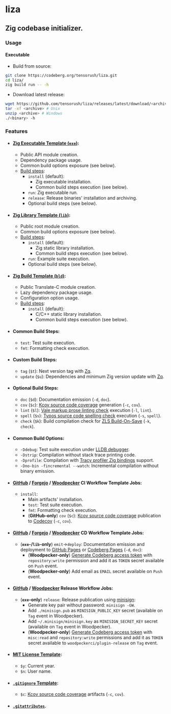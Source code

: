 # liza

## Zig codebase initializer.

### Usage

#### Executable

- Build from source:

```sh
git clone https://codeberg.org/tensorush/liza.git
cd liza/
zig build run -- -h
```

- Download latest release:

```sh
wget https://github.com/tensorush/liza/releases/latest/download/<archive>
tar -xf <archive> # Unix
unzip <archive> # Windows
./<binary> -h
```

### Features

- #### [Zig Executable Template (`exe`)](src/templates/exe/):
    - Public API module creation.
    - Dependency package usage.
    - Common build options exposure (see below).
    - [Build steps](src/templates/exe/build.zig):
        - `install` (default):
            - Zig executable installation.
            - Common build steps execution (see below).
        - `run`: Zig executable run.
        - `release`: Release binaries' installation and archiving.
        - Optional build steps (see below).

- #### [Zig Library Template (`lib`)](src/templates/lib/):
    - Public root module creation.
    - Common build options exposure (see below).
    - [Build steps](src/templates/lib/build.zig):
        - `install` (default):
            - Zig static library installation.
            - Common build steps execution (see below).
        - `run`: Example suite execution.
        - Optional build steps (see below).

- #### [Zig Build Template (`bld`)](src/templates/bld/):
    - Public Translate-C module creation.
    - Lazy dependency package usage.
    - Configuration option usage.
    - [Build steps](src/templates/bld/build.zig):
        - `install` (default):
            - C/C++ static library installation.
            - Common build steps execution (see below).

- #### Common Build Steps:
    - `test`: Test suite execution.
    - `fmt`: Formatting check execution.

- #### Custom Build Steps:
    - `tag` (`$t`): Next version tag with [Zq](https://codeberg.org/tensorush/zq).
    - `update` (`$u`): Dependencies and minimum Zig version update with [Zq](https://codeberg.org/tensorush/zq).

- #### Optional Build Steps:
    - `doc` (`$d`): Documentation emission (`-d`, `doc`).
    - `cov` (`$c`): [Kcov source code coverage](https://github.com/SimonKagstrom/kcov) generation (`-c`, `cov`).
    - `lint` (`$l`): [Vale markup prose linting check](https://github.com/errata-ai/vale) execution (`-l`, `lint`).
    - `spell` (`$s`): [Typos source code spelling check](https://github.com/crate-ci/typos) execution (`-s`, `spell`).
    - `check` (`$k`): Build compilation check for [ZLS Build-On-Save](https://zigtools.org/zls/guides/build-on-save/) (`-k`, `check`).

- #### Common Build Options:
    - `-Ddebug`: Test suite execution under [LLDB debugger](https://lldb.llvm.org/).
    - `-Dstrip`: Compilation without stack trace printing code.
    - `-Dprofile`: Compilation with [Tracy profiler Zig bindings](https://github.com/Games-by-Mason/tracy_zig) support.
    - `-Dno-bin -fincremental --watch`: Incremental compilation without binary emission.

- #### [GitHub](src/templates/.github/workflows/ci.yaml) / [Forgejo](src/templates/.forgejo/workflows/ci.yaml) / [Woodpecker](src/templates/.woodpecker/ci.yaml) CI Workflow Template Jobs:
    - `install`:
        - Main artifacts' installation.
        - `test`: Test suite execution.
        - `fmt`: Formatting check execution.
        - (**GitHub-only**) `cov` (`$c`): [Kcov source code coverage](https://github.com/SimonKagstrom/kcov) publication to [Codecov](https://docs.codecov.com/docs/github-2-getting-a-codecov-account-and-uploading-coverage#install-the-github-app-integration) (`-c`, `cov`).

- #### [GitHub](src/templates/.github/workflows/cd.yaml) / [Forgejo](src/templates/.forgejo/workflows/cd.yaml) / [Woodpecker](src/templates/.woodpecker/cd.yaml) CD Workflow Template Jobs:
    - (**`exe`-/`lib`-only**) `emit`→`deploy`: Documentation emission and deployment to [GitHub Pages](https://docs.github.com/en/pages/getting-started-with-github-pages/configuring-a-publishing-source-for-your-github-pages-site#publishing-with-a-custom-github-actions-workflow) or [Codeberg Pages](https://codeberg.page) (`-d`, `doc`):
        - (**Woodpecker-only**) [Generate Codeberg access token](https://docs.codeberg.org/advanced/access-token/) with `repository:write` permission and add it as `TOKEN` secret available on `Push` event.
        - (**Woodpecker-only**) Add email as `EMAIL` secret available on `Push` event.

- #### [GitHub](src/templates/.github/workflows/release.yaml) / [Woodpecker](src/templates/.woodpecker/release.yaml) Release Workflow Jobs:
    - (**`exe`-only**) `release`: Release publication using [minisign](https://jedisct1.github.io/minisign/):
      - Generate key pair without password: `minisign -GW`.
      - Add `./minisign.pub` as `MINISIGN_PUBLIC_KEY` secret (available on `Tag` event in Woodpecker).
      - Add `~/.minisign/minisign.key` as `MINISIGN_SECRET_KEY` secret (available on `Tag` event in Woodpecker).
      - (**Woodpecker-only**) [Generate Codeberg access token](https://docs.codeberg.org/advanced/access-token/) with `misc:read` and `repository:write` permissions and add it as `TOKEN` secret available to `woodpeckerci/plugin-release` on `Tag` event.

- #### [MIT License Template](src/templates/LICENSE):
    - `$y`: Current year.
    - `$n`: User name.

- #### [`.gitignore` Template](src/templates/.gitignore):
    - `$c`: [Kcov source code coverage](https://github.com/SimonKagstrom/kcov) artifacts (`-c`, `cov`).

- #### [`.gitattributes`](src/templates/.gitattributes).
